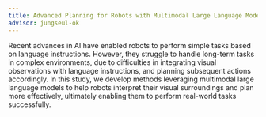 ```yaml
---
title: Advanced Planning for Robots with Multimodal Large Language Models
advisor: jungseul-ok
---
```

Recent advances in AI have enabled robots to perform simple tasks based on language instructions. However, they struggle to handle long-term tasks in complex environments, due to difficulties in integrating visual observations with language instructions, and planning subsequent actions accordingly. In this study, we develop methods leveraging multimodal large language models to help robots interpret their visual surroundings and plan more effectively, ultimately enabling them to perform real-world tasks successfully.
